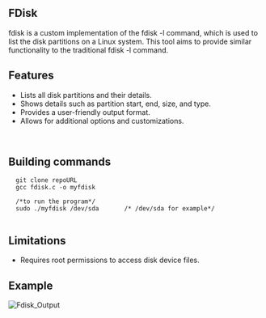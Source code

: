 ## FDisk
fdisk is a custom implementation of the fdisk -l command, which is used to list the disk partitions on a Linux system.
This tool aims to provide similar functionality to the traditional fdisk -l command.

## Features
 - Lists all disk partitions and their details.
 - Shows details such as partition start, end, size, and type.
 - Provides a user-friendly output format.
 - Allows for additional options and customizations.

<br>

## Building commands 

```
  git clone repoURL
  gcc fdisk.c -o myfdisk

  /*to run the program*/
  sudo ./myfdisk /dev/sda       /* /dev/sda for example*/
  
```
## Limitations
  - Requires root permissions to access disk device files.

## Example
![Fdisk_Output](https://github.com/user-attachments/assets/7e996b5e-7e12-4652-bab9-dc8627985b96)
